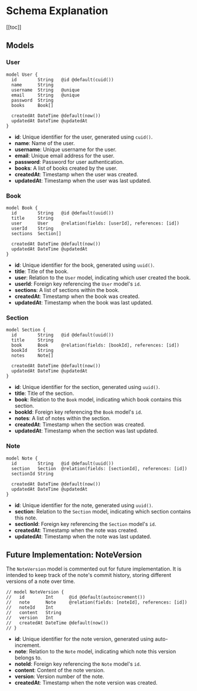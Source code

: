 # Schema Explanation

[[toc]]

## Models

### User

```prisma
model User {
  id        String   @id @default(cuid())
  name      String
  username  String   @unique
  email     String   @unique
  password  String
  books     Book[]

  createdAt DateTime @default(now())
  updatedAt DateTime @updatedAt
}
```

- **id**: Unique identifier for the user, generated using `cuid()`.
- **name**: Name of the user.
- **username**: Unique username for the user.
- **email**: Unique email address for the user.
- **password**: Password for user authentication.
- **books**: A list of books created by the user.
- **createdAt**: Timestamp when the user was created.
- **updatedAt**: Timestamp when the user was last updated.

### Book

```prisma
model Book {
  id        String   @id @default(uuid())
  title     String
  user      User     @relation(fields: [userId], references: [id])
  userId    String
  sections  Section[]

  createdAt DateTime @default(now())
  updatedAt DateTime @updatedAt
}
```

- **id**: Unique identifier for the book, generated using `uuid()`.
- **title**: Title of the book.
- **user**: Relation to the `User` model, indicating which user created the book.
- **userId**: Foreign key referencing the `User` model's `id`.
- **sections**: A list of sections within the book.
- **createdAt**: Timestamp when the book was created.
- **updatedAt**: Timestamp when the book was last updated.

### Section

```prisma
model Section {
  id        String   @id @default(uuid())
  title     String
  book      Book     @relation(fields: [bookId], references: [id])
  bookId    String
  notes     Note[]

  createdAt DateTime @default(now())
  updatedAt DateTime @updatedAt
}
```

- **id**: Unique identifier for the section, generated using `uuid()`.
- **title**: Title of the section.
- **book**: Relation to the `Book` model, indicating which book contains this section.
- **bookId**: Foreign key referencing the `Book` model's `id`.
- **notes**: A list of notes within the section.
- **createdAt**: Timestamp when the section was created.
- **updatedAt**: Timestamp when the section was last updated.

### Note

```prisma
model Note {
  id        String   @id @default(uuid())
  section   Section  @relation(fields: [sectionId], references: [id])
  sectionId String

  createdAt DateTime @default(now())
  updatedAt DateTime @updatedAt
}
```

- **id**: Unique identifier for the note, generated using `uuid()`.
- **section**: Relation to the `Section` model, indicating which section contains this note.
- **sectionId**: Foreign key referencing the `Section` model's `id`.
- **createdAt**: Timestamp when the note was created.
- **updatedAt**: Timestamp when the note was last updated.

## Future Implementation: NoteVersion

The `NoteVersion` model is commented out for future implementation. It is intended to keep track of the note's commit history, storing different versions of a note over time.

```prisma
// model NoteVersion {
//   id        Int      @id @default(autoincrement())
//   note      Note     @relation(fields: [noteId], references: [id])
//   noteId    Int
//   content   String
//   version   Int
//   createdAt DateTime @default(now())
// }
```

- **id**: Unique identifier for the note version, generated using auto-increment.
- **note**: Relation to the `Note` model, indicating which note this version belongs to.
- **noteId**: Foreign key referencing the `Note` model's `id`.
- **content**: Content of the note version.
- **version**: Version number of the note.
- **createdAt**: Timestamp when the note version was created.
